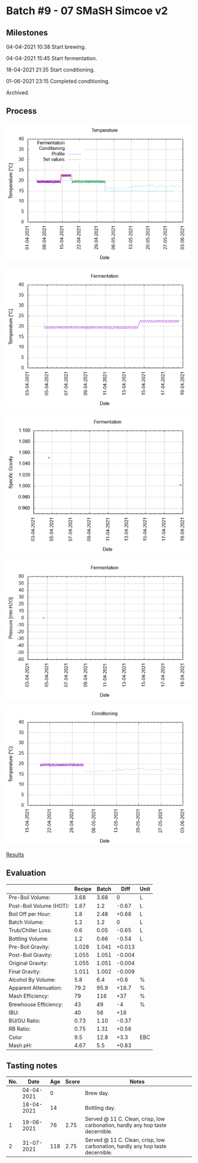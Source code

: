 # Batch #9 - 07 SMaSH Simcoe v2

## Milestones

04-04-2021 10:38 Start brewing.

04-04-2021 15:45 Start fermentation.

18-04-2021 21:35 Start conditioning.

01-06-2021 23:15 Completed conditioning.

Archived.

## Process

![temperature](temperature.png)

![fermentation](fermentation.png)

![specific gravity](gravity.png)

![pressure](pressure.png)

![conditioning](conditioning.png)

[Results](./Batch_9_07_SMaSH_Simcoe_v2_results.pdf)

## Evaluation

|                         | Recipe | Batch | Diff   | Unit |
|-------------------------|--------|-------|--------|------|
| Pre-Boil Volume:        | 3.68   | 3.68  |  0     | L    |
| Post-Boil Volume (HOT): | 1.87   | 1.2   | -0.67  | L    |
| Boil Off per Hour:      | 1.8    | 2.48  | +0.68  | L    |
| Batch Volume:           | 1.2    | 1.2   |  0     | L    |
| Trub/Chiller Loss:      | 0.6    | 0.05  | -0.65  | L    |
| Bottling Volume:        | 1.2    | 0.66  | -0.54  | L    |
| Pre-Boil Gravity:       | 1.028  | 1.041 | +0.013 |      |
| Post-Boil Gravity:      | 1.055  | 1.051 | -0.004 |      |
| Original Gravity:       | 1.055  | 1.051 | -0.004 |      |
| Final Gravity:          | 1.011  | 1.002 | -0.009 |      |
| Alcohol By Volume:      | 5.8    | 6.4   | +0.6   | %    |
| Apparent Attenuation:   | 79.2   | 95.9  | +16.7  | %    |
| Mash Efficiency:        | 79     | 116   | +37    | %    |
| Brewhouse Efficiency:   | 43     | 49    | -4     | %    |
| IBU:                    | 40     | 56    | +16    |      |
| BU/GU Ratio:            | 0.73   | 1.10  | -0.37  |      |
| RB Ratio:               | 0.75   | 1.31  | +0.56  |      |
| Color                   | 9.5    | 12.8  | +3.3   | EBC  |
| Mash pH:                | 4.67   | 5.5   | +0.83  |      |

## Tasting notes

| No. | Date       | Age | Score | Notes |
|-----|------------|-----|-------|-------|
|     | 04-04-2021 |   0 |       | Brew day. |
|     | 18-04-2021 |  14 |       | Bottling day. |
|   1 | 19-06-2021 |  76 |  2.75 | Served @ 11 C. Clean, crisp, low carbonation, hardly any hop taste decernible. |
|   2 | 31-07-2021 | 118 |  2.75 | Served @ 11 C. Clean, crisp, low carbonation, hardly any hop taste decernible. |
